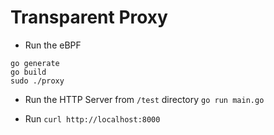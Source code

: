 # Transparent Proxy

- Run the eBPF
```
go generate
go build
sudo ./proxy
```
  
- Run the HTTP Server from `/test` directory `go run main.go`

- Run `curl http://localhost:8000`
